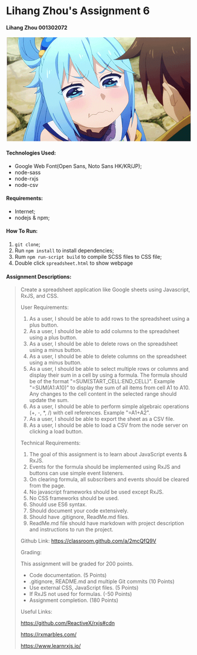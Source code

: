 # Lihang Zhou's Assignment 6

#### Lihang Zhou 001302072

<div align="center">
	<img src="pics/aqua2.gif" />
</div>

#### Technologies Used:
* Google Web Font(Open Sans, Noto Sans HK/KR/JP);
* node-sass
* node-rxjs
* node-csv

#### Requirements:
* Internet;
* nodejs & npm;

#### How To Run:
1. `git clone`;
2. Run `npm install` to install dependencies;
3. Rum `npm run-script build` to compile SCSS files to CSS file;
5. Double click `spreadsheet.html` to show webpage

#### Assignment Descriptions:
> Create a spreadsheet application like Google sheets using Javascript, RxJS, and CSS.
> 
> User Requirements:
> 
> 1. As a user, I should be able to add rows to the spreadsheet using a plus button.
> 2. As a user, I should be able to add columns to the spreadsheet using a plus button.
> 3. As a user, I should be able to delete rows on the spreadsheet using a minus button.
> 4. As a user, I should be able to delete columns on the spreadsheet using a minus button.
> 5. As a user, I should be able to select multiple rows or columns and display their sum in a cell by using a formula. The formula should be of the format "=SUM(START\_CELL:END\_CELL)". Example "=SUM(A1:A10)" to display the sum of all items from cell A1 to A10. Any changes to the cell content in the selected range should update the sum.
> 6. As a user, I should be able to perform simple algebraic operations (+, -, *, /) with cell references. Example "=A1+A2".
> 7. As a user, I should be able to export the sheet as a CSV file.
> 8. As a user, I should be able to load a CSV from the node server on clicking a load button.
> 
> Technical Requirements:
> 
> 1. The goal of this assignment is to learn about JavaScript events & RxJS.
> 2. Events for the formula should be implemented using RxJS and buttons can use simple event listeners.
> 3. On clearing formula, all subscribers and events should be cleared from the page.
> 4. No javascript frameworks should be used except RxJS.
> 5. No CSS frameworks should be used.
> 6. Should use ES6 syntax.
> 7. Should document your code extensively.
> 8. Should have .gitignore, ReadMe.md files.
> 9. ReadMe.md file should have markdown with project description and instructions to run the project.
> 
> Github Link: https://classroom.github.com/a/2mcQfQ9V
> 
> Grading:
> 
> This assignment will be graded for 200 points.
> 
> * Code documentation. (5 Points)
> * .gitignore, README.md and multiple Git commits (10 Points)
> * Use external CSS, JavaScript files. (5 Points)
> * If RxJS not used for formulas. (-50 Points)
> * Assignment completion. (180 Points)
> 
> Useful Links:
> 
> https://github.com/ReactiveX/rxjs#cdn
> 
> https://rxmarbles.com/
> 
> https://www.learnrxjs.io/

